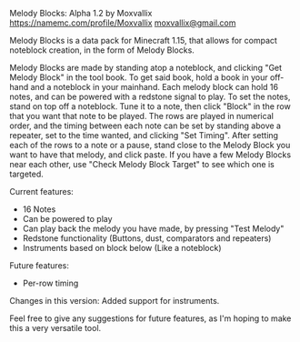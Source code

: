 Melody Blocks: Alpha 1.2
by Moxvallix
https://namemc.com/profile/Moxvallix
moxvallix@gmail.com

Melody Blocks is a data pack for Minecraft 1.15, that allows for compact noteblock creation, in the form of Melody Blocks.

Melody Blocks are made by standing atop a noteblock, and clicking "Get Melody Block" in the tool book. To get said book, hold a book in your off-hand and a noteblock in your mainhand.
Each melody block can hold 16 notes, and can be powered with a redstone signal to play. To set the notes, stand on top off a noteblock. Tune it to a note, then click "Block" in the row that you want that note to be played. The rows are played in numerical order, and the timing between each note can be set by standing above a repeater, set to the time wanted, and clicking "Set Timing". After setting each of the rows to a note or a pause, stand close to the Melody Block you want to have that melody, and click paste. If you have a few Melody Blocks near each other, use "Check Melody Block Target" to see which one is targeted.

Current features:
- 16 Notes
- Can be powered to play
- Can play back the melody you have made, by pressing "Test Melody"
- Redstone functionality (Buttons, dust, comparators and repeaters)
- Instruments based on block below (Like a noteblock)

Future features:
- Per-row timing

Changes in this version:
Added support for instruments.

Feel free to give any suggestions for future features, as I'm hoping to make this a very versatile tool.
